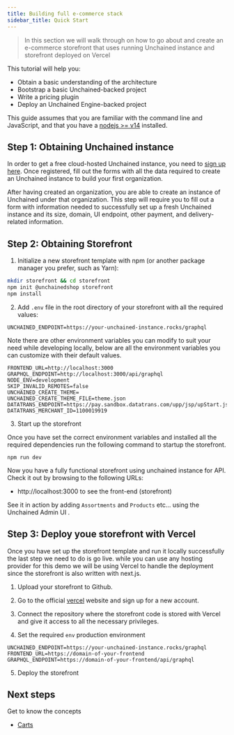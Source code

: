 ```yaml
---
title: Building full e-commerce stack
sidebar_title: Quick Start
---
```


> In this section we will walk through on how to go about and create an e-commerce storefront
> that uses running Unchained instance and storefront deployed on Vercel

This tutorial will help you:

- Obtain a basic understanding of the architecture
- Bootstrap a basic Unchained-backed project
- Write a pricing plugin
- Deploy an Unchained Engine-backed project

This guide assumes that you are familiar with the command line and
JavaScript, and that you have a [nodejs >= v14](https://nodejs.org/en/) installed.

## Step 1: Obtaining Unchained instance

In order to get a free cloud-hosted Unchained instance, you need to [sign up here](https://unchained.shop/en/signup).
Once registered, fill out the forms with all the data required to create an Unchained instance to build your first organization.

After having created an organization, you are able to create an instance of Unchained under that organization. This step will require you to fill out a form with information needed to successfully set up a fresh Unchained instance and its size, domain, UI endpoint, other payment, and delivery-related information.

## Step 2: Obtaining Storefront

1. Initialize a new storefront template with npm (or another package manager you prefer, such as Yarn):

```bash
mkdir storefront && cd storefront
npm init @unchainedshop storefront
npm install
```

2. Add `.env` file in the root directory of your storefront with all the required values:

```
UNCHAINED_ENDPOINT=https://your-unchained-instance.rocks/graphql
```

Note there are other environment variables you can modify to suit your need while developing locally, below are all the environment variables you can customize with their default values.

```
FRONTEND_URL=http://localhost:3000
GRAPHQL_ENDPOINT=http://localhost:3000/api/graphql
NODE_ENV=development
SKIP_INVALID_REMOTES=false
UNCHAINED_CREATE_THEME=
UNCHAINED_CREATE_THEME_FILE=theme.json
DATATRANS_ENDPOINT=https://pay.sandbox.datatrans.com/upp/jsp/upStart.jsp
DATATRANS_MERCHANT_ID=1100019919
```

3. Start up the storefront

Once you have set the correct environment variables and installed all the required dependencies run the following command to startup the storefront.

```
npm run dev
```

Now you have a fully functional storefront using unchained instance for API. Check it out by browsing to the following URLs:

- http://localhost:3000 to see the front-end (storefront)

See it in action by adding `Assortments` and `Products` etc... using the Unchained Admin UI .

## Step 3: Deploy youe storefront with Vercel

Once you have set up the storefront template and run it locally successfully the last step we need to do is go live. while you can use any hosting provider for this demo we will be using Vercel to handle the deployment since the storefront is also written with next.js.

1. Upload your storefront to Github.

2. Go to the official [vercel](https://vercel.com/) website and sign up for a new account.

3. Connect the repository where the storefront code is stored with Vercel and give it access to all the necessary privileges.

4. Set the required `env` production environment

```
UNCHAINED_ENDPOINT=https://your-unchained-instance.rocks/graphql
FRONTEND_URL=https://domain-of-your-frontend
GRAPHQL_ENDPOINT=https://domain-of-your-frontend/api/graphql
```

5. Deploy the storefront

## Next steps

Get to know the concepts

- [Carts](concepts/carts)
